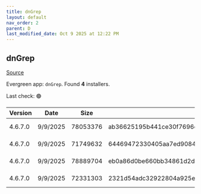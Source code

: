 ```yaml
---
title: dnGrep
layout: default
nav_order: 2
parent: D
last_modified_date: Oct 9 2025 at 12:22 PM
---
```


## dnGrep

[Source](https://dngrep.github.io/)

Evergreen app: `dnGrep`. Found **4** installers.

Last check: 🟢

| Version | Date     | Size     | Sha256                                                           | Architecture | InstallerType | Type | URI                                                                                                                                                                      |
| ------- | -------- | -------- | ---------------------------------------------------------------- | ------------ | ------------- | ---- | ------------------------------------------------------------------------------------------------------------------------------------------------------------------------ |
| 4.6.7.0 | 9/9/2025 | 78053376 | ab36625195b441ce30f7696d8a6236b5d7883713ed87432e0459ee300f468adc | x64          | Default       | msi  | [https://github.com/dnGrep/dnGrep/releases/download/v4.6.7.0/dnGREP.4.6.7.x64.msi](https://github.com/dnGrep/dnGrep/releases/download/v4.6.7.0/dnGREP.4.6.7.x64.msi)     |
| 4.6.7.0 | 9/9/2025 | 71749632 | 64469472330405aa7ed9084f0364721459583ad00d55e6cb0d1e01d03db543d1 | x86          | Default       | msi  | [https://github.com/dnGrep/dnGrep/releases/download/v4.6.7.0/dnGREP.4.6.7.x86.msi](https://github.com/dnGrep/dnGrep/releases/download/v4.6.7.0/dnGREP.4.6.7.x86.msi)     |
| 4.6.7.0 | 9/9/2025 | 78889704 | eb0a86d0be660bb34861d2d5e028ceea55b71944c13394fe756326dff3ceb986 | x64          | Default       | zip  | [https://github.com/dnGrep/dnGrep/releases/download/v4.6.7.0/dnGrep.4.6.7.0.x64.zip](https://github.com/dnGrep/dnGrep/releases/download/v4.6.7.0/dnGrep.4.6.7.0.x64.zip) |
| 4.6.7.0 | 9/9/2025 | 72331303 | 2321d54adc32922804a925e04ccaaeffb6f8ef42a4bace4bcb661a2a9dcc516b | x86          | Default       | zip  | [https://github.com/dnGrep/dnGrep/releases/download/v4.6.7.0/dnGrep.4.6.7.0.x86.zip](https://github.com/dnGrep/dnGrep/releases/download/v4.6.7.0/dnGrep.4.6.7.0.x86.zip) |
